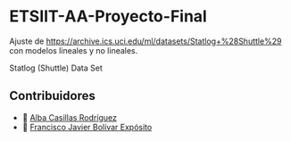 # ETSIIT-AA-Proyecto-Final
Ajuste de https://archive.ics.uci.edu/ml/datasets/Statlog+%28Shuttle%29 con modelos lineales y no lineales.

Statlog (Shuttle) Data Set

## Contribuidores
+ :bust_in_silhouette: [Alba Casillas Rodríguez](https://github.com/CasillasAlba)
+ :bust_in_silhouette: [Francisco Javier Bolívar Expósito](https://github.com/dipzza)
